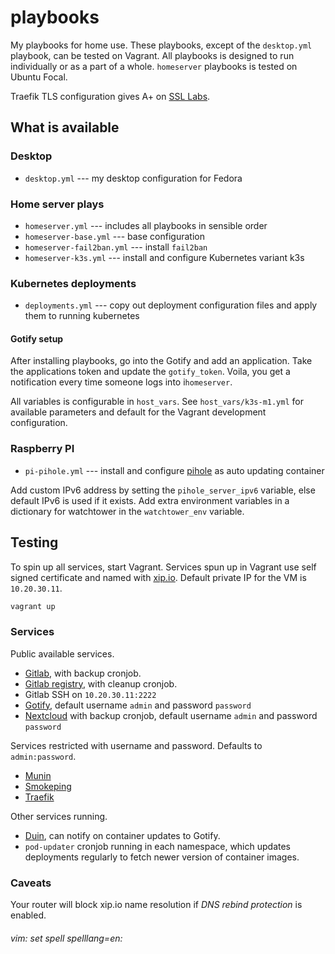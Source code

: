 # playbooks

My playbooks for home use. These playbooks, except of the `desktop.yml` playbook, can be tested on Vagrant. All playbooks is designed to run individually or as a part of a whole. `homeserver` playbooks is tested on Ubuntu Focal.

Traefik TLS configuration gives A+ on [SSL Labs](https://www.ssllabs.com/ssltest/).

## What is available

### Desktop

* `desktop.yml` --- my desktop configuration for Fedora

### Home server plays

* `homeserver.yml` --- includes all playbooks in sensible order
* `homeserver-base.yml` --- base configuration
* `homeserver-fail2ban.yml` --- install `fail2ban`
* `homeserver-k3s.yml` --- install and configure Kubernetes variant k3s

### Kubernetes deployments

* `deployments.yml` --- copy out deployment configuration files and apply them to running kubernetes

#### Gotify setup

After installing playbooks, go into the Gotify and add an application. Take the applications token and update the `gotify_token`. Voila, you get a notification every time someone logs into i`homeserver`.

All variables is configurable in `host_vars`. See `host_vars/k3s-m1.yml` for available parameters and default for the Vagrant development configuration.

### Raspberry PI

* `pi-pihole.yml` --- install and configure [pihole](https://pi-hole.net/) as auto updating container

Add custom IPv6 address by setting the `pihole_server_ipv6` variable, else default IPv6 is used if it exists. Add extra environment variables in a dictionary for watchtower in the `watchtower_env` variable.

## Testing

To spin up all services, start Vagrant. Services spun up in Vagrant use self signed certificate and named with [xip.io](https://xip.io). Default private IP for the VM is `10.20.30.11`.

```bash
vagrant up
```

### Services

Public available services.

* [Gitlab](https://gitlab.10.20.30.11.xip.io), with backup cronjob.
* [Gitlab registry](https://registry.10.20.30.11.xip.io:5487/v2), with cleanup cronjob.
* Gitlab SSH on `10.20.30.11:2222`
* [Gotify](https://gotify.10.20.30.11.xip.io), default username `admin` and password `password`
* [Nextcloud](https://nextcloud.10.20.30.11.xip.io) with backup cronjob, default username `admin` and password `password`

Services restricted with username and password. Defaults to `admin:password`.

* [Munin](https://munin.10.20.30.11.xip.io)
* [Smokeping](https://smokeping.10.20.30.11.xip.io)
* [Traefik](https://traefik.10.20.30.11.xip.io)

Other services running.

* [Duin](https://github.com/crazy-max/diun/), can notify on container updates to Gotify.
* `pod-updater` cronjob running in each namespace, which updates deployments regularly to fetch newer version of container images.

### Caveats

Your router will block xip.io name resolution if _DNS rebind protection_ is enabled.

###### vim: set spell spelllang=en:
